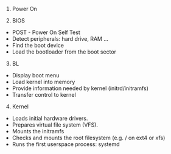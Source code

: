 1. Power On

2. BIOS
* POST - Power On Self Test
* Detect peripherals: hard drive, RAM ...
* Find the boot device
* Load the bootloader from the boot sector

3. BL
* Display boot menu
* Load kernel into memory
* Provide information needed by kernel (initrd/initramfs)
* Transfer control to kernel

4. Kernel
* Loads initial hardware drivers.
* Prepares virtual file system (VFS).
* Mounts the initramfs
* Checks and mounts the root filesystem (e.g. / on ext4 or xfs)
* Runs the first userspace process: systemd
